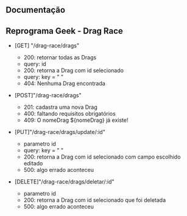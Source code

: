 ## Documentação

## Reprograma Geek - Drag Race

- [GET] "/drag-race/drags" 
    - 200: retornar todas as Drags
    - query: id
    - 200: retorna a Drag com id selecionado
    - query: key = " " 
    - 404: Nenhuma Drag encontrada                              

- [POST]"/drag-race/drags" 
    - 201: cadastra uma nova Drag
    - 400: faltando requisitos obrigatórios
    - 409: O nomeDrag ${nomeDrag} já existe!                          

- [PUT]"/drag-race/drags/update/:id"
    - parametro id
    - query: key = " "
    - 200: retorna a Drag com id selecionado com campo escolhido editado
    - 500: algo errado aconteceu

- [DELETE]"/drag-race/drags/deletar/:id"
    - parametro id
    - 200: retorna a Drag com id selecionado que foi deletada
    - 500: algo errado aconteceu